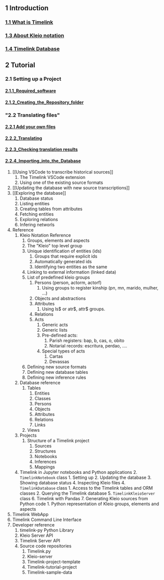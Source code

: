 ## 1 Introduction

### [1.1 What is Timelink](1.1%20What%20is%20Timelink.md)

### [1.3 About Kleio notation](1.3%20About%20Kleio%20notation.md)

### [1.4 Timelink Database](1.4%20Timelink%20Database.md)


## 2 Tutorial

### 2.1 Setting up a Project
#### [2.1.1_Required_software](2.1.1_Required_software.md)
#### [2.1.2_Creating_the_Repository_folder](2.1.2_Creating_the_Repository_folder.md)

### "2.2 Translating files"

#### [2.2.1 Add your own files](2.2.1%20Add%20your%20own%20files.md)
#### [2.2.2_Translating](2.2.2_Translating.md)
#### [2.2.3_Checking translation results](2.2.3_Checking%20translation%20results.md)
#### [2.2.4_Importing_into_the_Database](2.2.4_Importing_into_the_Database.md)

1. [[Using VSCode to transcribe historical sources]]
	1. The Timelink VSCode extension
	3. Using one of the existing source formats
2. [[Updating the database with new source transcriptions]]
3. [[Exploring the database]]
	1. Database status
	2. Listing entities
	3. Creating tables from attributes
	4. Fetching entities
	5. Exploring relations
	6. Infering networls
4. Reference
	1. Kleio Notation Reference
		1. Groups, elements and aspects
		2. The "Kleio" top level group
 		3. Unique identification of entities (ids)
			1. Groups that require explicit ids
			2. Automatically generated ids
			3. Identifying two entities as the same
		4. Linking to external information (linked data)
		5. List of predefined kleio groups
			1. Persons (person, actorm, actorf)
				1. Using groups to register kinship (pn, mn, marido, mulher, ...)
			2. Objects and abstractions
			3. Attributes
				1. Using ls\$ or atr\$, attr\$ groups.
			4. Relations
			5. Acts
				1. Generic acts
				2. Generic lists
				3. Pre-defined acts:
					1. Parish registers: bap, b, cas, o, obito
					2. Notarial records: escritura, perdao, ....
				4. Special types of acts
					1. Cartas
					2. Devassas
		6. Defining new source formats
		7. Defining new database tables
		8. Defining new inference rules
	2. Database reference
		1. Tables
			1. Entities
			2. Classes
			3. Persons
			4. Objects
			5. Attributes
			6. Relations
			7. Links
		2. Views
	3. Projects
		1. Structure of a Timelink project
			1. Sources
			2. Structures
			3. Notebooks
			4. Inferences
			5. Mappings
	4. Timelink in Jupyter notebooks and Python applications
		2. `TimelinkNotebook` class
			1. Setting up
			2. Updating the database
			3. Showing database status
			4. Inspecting Kleio files
		4. `TimelinkDatabase` class
			1. Access to the Timelink tables and ORM classes
			2. Querying the Timelink database
		5. `TimelinkKleioServer` class
		6. Timelink with Pandas
		7. Generating Kleio sources from Python code
			1. Python representation of Kleio groups, elements and aspects
5. Timelink WebApp
6. Timelink Command Line Interface
7. Developer reference
	1. timelink-py Python Library
	3. Kleio Server API
	5. Timelink Server API 
	6. Source code repositories
		1. Timelink.py
		2. Kleio-server
		3. Timelink-project-template
		4. Timelink-tutorial-project
		5. Timelink-sample-data
